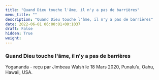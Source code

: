 ```yaml
---
title: "Quand Dieu touche l'âme, il n'y a pas de barrières"
menu_title: ""
description: "Quand Dieu touche l'âme, il n'y a pas de barrières"
date: 2022-06-01 06:00:01+00:1037
draft: False
hidden: True
weight:
---
```

### Quand Dieu touche l'âme, il n'y a pas de barrières

Yogananda - reçu par Jimbeau Walsh le 18 Mars 2020, Punalu’u, Oahu, Hawaii, USA.



